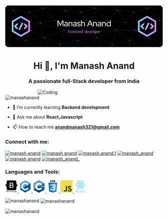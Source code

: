[![MasterHead](https://github.com/ManashAnand/ManashAnand/blob/main/github-header-image.png)](https://github.com/ManashAnand)
<h1 align="center">Hi 👋, I'm Manash Anand</h1>
<h3 align="center">A passionate full-Stack developer from India</h3>

<img align="right" alt="Coding" width="400" src="https://cdn.dribbble.com/users/1019864/screenshots/3079099/codeloop.gif">

<p align="left"> <img src="https://komarev.com/ghpvc/?username=manashanand&label=Profile%20views&color=0e75b6&style=flat" alt="manashanand" /> </p>

- 🌱 I’m currently learning **Backend development**

- 💬 Ask me about **React,Javascript**

- 📫 How to reach me **anandmanash321@gmail.com**

<h3 align="left">Connect with me:</h3>
<p align="left">
<a href="https://linkedin.com/in/manash anand" target="blank"><img align="center" src="https://raw.githubusercontent.com/rahuldkjain/github-profile-readme-generator/master/src/images/icons/Social/linked-in-alt.svg" alt="manash anand" height="30" width="40" /></a>
<a href="https://fb.com/manash anand" target="blank"><img align="center" src="https://raw.githubusercontent.com/rahuldkjain/github-profile-readme-generator/master/src/images/icons/Social/facebook.svg" alt="manash anand" height="30" width="40" /></a>
<a href="https://instagram.com/manash.anand.1" target="blank"><img align="center" src="https://raw.githubusercontent.com/rahuldkjain/github-profile-readme-generator/master/src/images/icons/Social/instagram.svg" alt="manash.anand.1" height="30" width="40" /></a>
<a href="https://www.codechef.com/users/manash_anand" target="blank"><img align="center" src="https://cdn.jsdelivr.net/npm/simple-icons@3.1.0/icons/codechef.svg" alt="manash_anand" height="30" width="40" /></a>
<a href="https://www.hackerrank.com/manash anand" target="blank"><img align="center" src="https://raw.githubusercontent.com/rahuldkjain/github-profile-readme-generator/master/src/images/icons/Social/hackerrank.svg" alt="manash anand" height="30" width="40" /></a>
<a href="https://codeforces.com/profile/manash_anand_" target="blank"><img align="center" src="https://raw.githubusercontent.com/rahuldkjain/github-profile-readme-generator/master/src/images/icons/Social/codeforces.svg" alt="manash_anand_" height="30" width="40" /></a>
</p>

<h3 align="left">Languages and Tools:</h3>
<p align="left"> <a href="https://getbootstrap.com" target="_blank" rel="noreferrer"> <img src="https://raw.githubusercontent.com/devicons/devicon/master/icons/bootstrap/bootstrap-plain-wordmark.svg" alt="bootstrap" width="40" height="40"/> </a> <a href="https://www.cprogramming.com/" target="_blank" rel="noreferrer"> <img src="https://raw.githubusercontent.com/devicons/devicon/master/icons/c/c-original.svg" alt="c" width="40" height="40"/> </a> <a href="https://www.w3schools.com/cpp/" target="_blank" rel="noreferrer"> <img src="https://raw.githubusercontent.com/devicons/devicon/master/icons/cplusplus/cplusplus-original.svg" alt="cplusplus" width="40" height="40"/> </a> <a href="https://www.w3schools.com/css/" target="_blank" rel="noreferrer"> <img src="https://raw.githubusercontent.com/devicons/devicon/master/icons/css3/css3-original-wordmark.svg" alt="css3" width="40" height="40"/> </a> <a href="https://developer.mozilla.org/en-US/docs/Web/JavaScript" target="_blank" rel="noreferrer"> <img src="https://raw.githubusercontent.com/devicons/devicon/master/icons/javascript/javascript-original.svg" alt="javascript" width="40" height="40"/> </a> <a href="https://reactjs.org/" target="_blank" rel="noreferrer"> <img src="https://raw.githubusercontent.com/devicons/devicon/master/icons/react/react-original-wordmark.svg" alt="react" width="40" height="40"/> </a> </p>

<p><img align="left" src="https://github-readme-stats-sigma-five.vercel.app/api/top-langs?username=manashanand&show_icons=true&locale=en&layout=compact" alt="manashanand" /></p>

<p>&nbsp;<img align="center" src="https://github-readme-stats-sigma-five.vercel.app/api?username=manashanand&show_icons=true&locale=en" alt="manashanand" /></p>

<p><img align="center" src="https://github-readme-streak-stats.herokuapp.com/?user=manashanand&" alt="manashanand" /></p>
